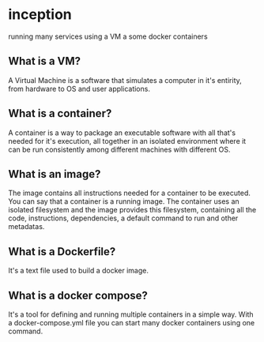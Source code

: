 # inception
running many services using a VM a some docker containers

## What is a VM?
A Virtual Machine is a software that simulates a computer in it's entirity, from hardware to OS and user applications.

## What is a container?
A container is a way to package an executable software with all that's needed for it's execution, all together in an isolated environment where it can be run consistently among different machines with different OS.

## What is an image?
The image contains all instructions needed for a container to be executed. You can say that a container is a running image. The container uses an isolated filesystem and the image provides this filesystem, containing all the code, instructions, dependencies, a default command to run and other metadatas.

## What is a Dockerfile?
It's a text file used to build a docker image.

## What is a docker compose?
It's a tool for defining and running multiple containers in a simple way. With a docker-compose.yml file you can start many docker containers using one command.